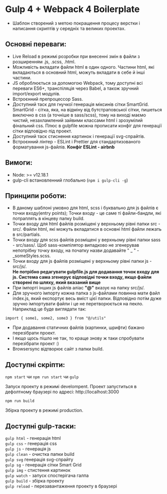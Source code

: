 # Gulp 4 + Webpack 4 Boilerplate

* Шаблон створений з метою покращення процесу верстки і написання скриптів у
середніх та великих проектах.

## Основні переваги:

- Live Reload в режимі розробки при внесенні змін в файли з розширенням .js, .scss, .html.
- Можливість вкладати файли html в один одного. Частини html, які вкладаються в основний html, можуть вкладати в себе й інші частини.
- JS оброблюється за допомогою Webpack, тому доступні всі переваги ES6+, транспіляція через Babel, а також зручний import/export модулів.
- Встроєнний препроцессор Sass.
- Доступний таск для гнучкої генерація міксинів сітки SmartGrid. SmartGrid - сітка, яка, на відміну від бутстраповської сітки, пишеться виключно в css (а точніше в sass/scss), тому на виході маємо чистий, незахламлений зайвими классами html і зрозумілий фінальний сss. Плюс в gulpfile можна прописати конфіг для генерації сітки відповідно під проект.
- Доступний таск стиснення картинок і генерації svg-спрайтів.
- Встроєнний лінтер - ESLint і Prettier для стандартизованого форматування js-файлів. **Конфіг ESLint - airbnb**

## Вимоги:
- Node: >= v12.18.1
- gulp-cli встановленний глобально (`npm i gulp-cli -g`)

## Принципи роботи:

- В даному шаблоні умовно для html, scss і буквально для js файлів є точки входу(entry points); Точки входу - це саме ті файли-бандли, які потраплять в кінцеву папку build.
- Точки входу для html файлів розміщені у верхньому рівні папки src - src/. Файли html, які можуть вкладатися в основні html файли лежать в src/partials.
- Точки входу для scss файлів розміщені у верхньому рівні папки sass - src/sass/. Щоб sass-компілятор випадково не згенерував непотрібну точку входу, на початку назви додавайте " _ " - _someStyles.scss.
- Точки входу для js файлів розміщені у верхньому рівні папки js - src/js/. <br/>
**Не потрібно редагувати gulpfile.js для додавання точок входу для js. Система сама згенерує відповідні точки входу, якщо файли створені по шляху, який вказаний вище**
- При імпорті інших js файлів аліас **"@"** вказує на папку src/js/.
- Для зручного імпорту кожна папка з js-файлами повинна мати файл index.js, який експортує весь вміст цієї папки. Відповідно потім дуже зручно імпортувати файли і це не перетворюється на пекло. Наприклад це буде виглядати так:
```
import { some1, some2, some3 } from "@/utils"
```
- При додавання статичних файлів (картинки, шрифти) бажано перезібрати проект.
- І якщо щось пішло не так, то краще знову ж таки спробувати перезібрати проект :)
- Browsersync відтворює сайт з папки build.

## Доступні скріпти:

`npm start` чи `npm run start` чи `gulp`

Запуск проекту в режимі develompent.
Проект запуститься в дефолтному браузері по адресі: http://localhost:3000

`npm run build`

Збірка проекту в режимі production.

## Доступні gulp-таски:

`gulp html` - генерація html <br/>
`gulp css` - генерація css <br/>
`gulp js` - генерація js <br/>
`gulp clean` - очистка папки build <br/>
`gulp svg` генерація svg-спрайту <br/>
`gulp sg` - генерація сітки Smart Grid <br/>
`gulp img` - стистення картинок <br/>
`gulp watch` - запуск спостерігача галпа <br/>
`gulp build` - збірка проекту <br/>
`gulp reload` - перезавантаження проекту в браузері <br/>
